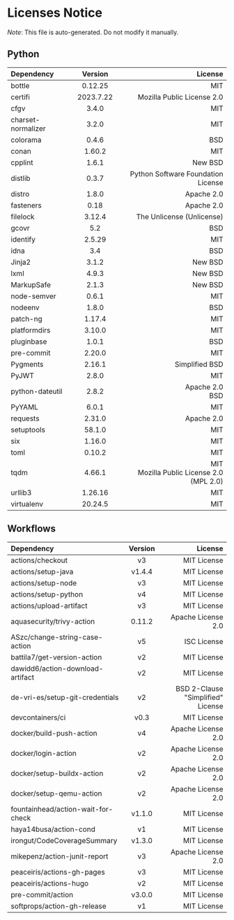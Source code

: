 # Licenses Notice
*Note*: This file is auto-generated. Do not modify it manually.
## Python
| Dependency | Version | License |
|:-----------|:-------:|--------:|
|bottle|0.12.25|MIT|
|certifi|2023.7.22|Mozilla Public License 2.0|
|cfgv|3.4.0|MIT|
|charset-normalizer|3.2.0|MIT|
|colorama|0.4.6|BSD|
|conan|1.60.2|MIT|
|cpplint|1.6.1|New BSD|
|distlib|0.3.7|Python Software Foundation License|
|distro|1.8.0|Apache 2.0|
|fasteners|0.18|Apache 2.0|
|filelock|3.12.4|The Unlicense (Unlicense)|
|gcovr|5.2|BSD|
|identify|2.5.29|MIT|
|idna|3.4|BSD|
|Jinja2|3.1.2|New BSD|
|lxml|4.9.3|New BSD|
|MarkupSafe|2.1.3|New BSD|
|node-semver|0.6.1|MIT|
|nodeenv|1.8.0|BSD|
|patch-ng|1.17.4|MIT|
|platformdirs|3.10.0|MIT|
|pluginbase|1.0.1|BSD|
|pre-commit|2.20.0|MIT|
|Pygments|2.16.1|Simplified BSD|
|PyJWT|2.8.0|MIT|
|python-dateutil|2.8.2|Apache 2.0<br/>BSD|
|PyYAML|6.0.1|MIT|
|requests|2.31.0|Apache 2.0|
|setuptools|58.1.0|MIT|
|six|1.16.0|MIT|
|toml|0.10.2|MIT|
|tqdm|4.66.1|MIT<br/>Mozilla Public License 2.0 (MPL 2.0)|
|urllib3|1.26.16|MIT|
|virtualenv|20.24.5|MIT|
## Workflows
| Dependency | Version | License |
|:-----------|:-------:|--------:|
|actions/checkout|v3|MIT License|
|actions/setup-java|v1.4.4|MIT License|
|actions/setup-node|v3|MIT License|
|actions/setup-python|v4|MIT License|
|actions/upload-artifact|v3|MIT License|
|aquasecurity/trivy-action|0.11.2|Apache License 2.0|
|ASzc/change-string-case-action|v5|ISC License|
|battila7/get-version-action|v2|MIT License|
|dawidd6/action-download-artifact|v2|MIT License|
|de-vri-es/setup-git-credentials|v2|BSD 2-Clause "Simplified" License|
|devcontainers/ci|v0.3|MIT License|
|docker/build-push-action|v4|Apache License 2.0|
|docker/login-action|v2|Apache License 2.0|
|docker/setup-buildx-action|v2|Apache License 2.0|
|docker/setup-qemu-action|v2|Apache License 2.0|
|fountainhead/action-wait-for-check|v1.1.0|MIT License|
|haya14busa/action-cond|v1|MIT License|
|irongut/CodeCoverageSummary|v1.3.0|MIT License|
|mikepenz/action-junit-report|v3|Apache License 2.0|
|peaceiris/actions-gh-pages|v3|MIT License|
|peaceiris/actions-hugo|v2|MIT License|
|pre-commit/action|v3.0.0|MIT License|
|softprops/action-gh-release|v1|MIT License|
